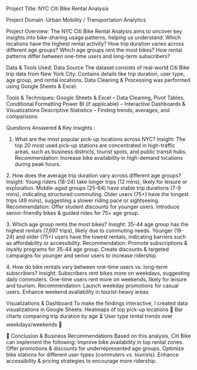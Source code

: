 Project Title: 
NYC Citi Bike Rental Analysis 

Project Domain :Urban Mobility / Transportation Analytics


Project Overview:
The NYC Citi Bike Rental Analysis aims to uncover key insights into bike-sharing usage patterns, helping us understand:
Which locations have the highest rental activity?
How trip duration varies across different age groups?
Which age groups rent the most bikes?
How rental patterns differ between one-time users and long-term subscribers?

Data & Tools Used:
Data Source
The dataset consists of real-world Citi Bike trip data from New York City.
Contains details like trip duration, user type, age group, and rental locations.
Data Cleaning & Processing was performed using Google Sheets & Excel.

Tools & Techniques:
Google Sheets & Excel – Data Cleaning, Pivot Tables, Conditional Formatting
Power BI (if applicable) – Interactive Dashboards & Visualizations
Descriptive Statistics – Finding trends, averages, and comparisons

Questions Answered & Key Insights :
1. What are the most popular pick-up locations across NYC?
Insight: The top 20 most used pick-up stations are concentrated in high-traffic areas, such as business districts, tourist spots, and public transit hubs.
Recommendation: Increase bike availability in high-demand locations during peak hours.

2️. How does the average trip duration vary across different age groups?
Insight: Young riders (18-24) take longer trips (12 mins), likely for leisure or exploration.
Middle-aged groups (25-64) have stable trip durations (7-9 mins), indicating structured commuting.
Older users (75+) have the longest trips (49 mins), suggesting a slower riding pace or sightseeing.
Recommendation:
Offer student discounts for younger users.
Introduce senior-friendly bikes & guided rides for 75+ age group.

3️. Which age group rents the most bikes?
Insight: 35-44 age group has the highest rentals (7,697 trips), likely due to commuting needs.
Younger (18-24) and older (75+) users have the lowest rentals, indicating barriers such as affordability or accessibility.
Recommendation: Promote subscriptions & loyalty programs for 35-44 age group.
Create discounts & targeted campaigns for younger and senior users to increase ridership.

4️. How do bike rentals vary between one-time users vs. long-term subscribers?
Insight: Subscribers rent bikes more on weekdays, suggesting daily commuters.
One-time users rent more on weekends, likely for leisure and tourism.
Recommendation: Launch weekday promotions for casual users.
Enhance weekend availability in tourist-heavy areas.

Visualizations & Dashboard
To make the findings interactive, I created data visualizations in Google Sheets:
Heatmaps of top pick-up locations 📍
Bar charts comparing trip duration by age ⏳
User type rental trends over weekdays/weekends 📆

📑 Conclusion & Business Recommendations
Based on this analysis, Citi Bike can implement the following:
  Improve bike availability in top rental zones.
  Offer promotions & discounts for underrepresented age groups.
  Optimize bike stations for different user types (commuters vs. tourists).
  Enhance accessibility & pricing strategies to encourage more ridership.
